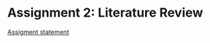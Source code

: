 # Assignment 2: Literature Review 

[Assigment statement](https://sites.google.com/a/umbc.edu/datavisualization/assignments/asgn2) 
